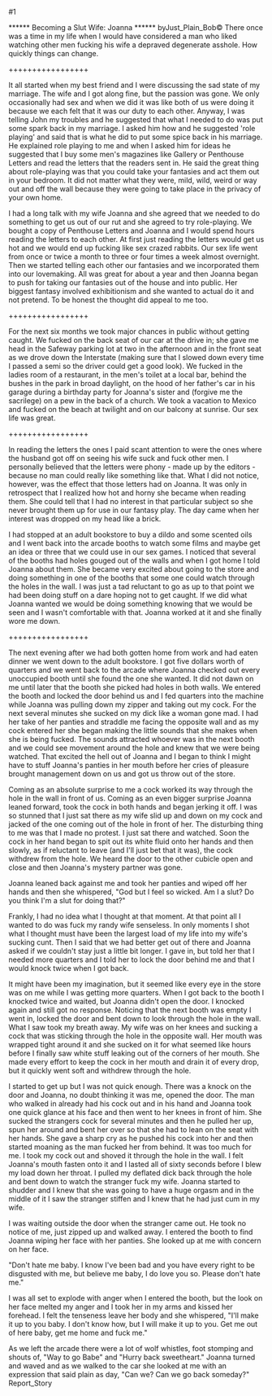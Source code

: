 #1 

 

 ****** Becoming a Slut Wife: Joanna ****** byJust_Plain_Bob© There once was a time in my life when I would have considered a man who liked watching other men fucking his wife a depraved degenerate asshole. How quickly things can change. 

 +++++++++++++++++ 

 It all started when my best friend and I were discussing the sad state of my marriage. The wife and I got along fine, but the passion was gone. We only occasionally had sex and when we did it was like both of us were doing it because we each felt that it was our duty to each other. Anyway, I was telling John my troubles and he suggested that what I needed to do was put some spark back in my marriage. I asked him how and he suggested 'role playing' and said that is what he did to put some spice back in his marriage. He explained role playing to me and when I asked him for ideas he suggested that I buy some men's magazines like Gallery or Penthouse Letters and read the letters that the readers sent in. He said the great thing about role-playing was that you could take your fantasies and act them out in your bedroom. It did not matter what they were, mild, wild, weird or way out and off the wall because they were going to take place in the privacy of your own home. 

 I had a long talk with my wife Joanna and she agreed that we needed to do something to get us out of our rut and she agreed to try role-playing. We bought a copy of Penthouse Letters and Joanna and I would spend hours reading the letters to each other. At first just reading the letters would get us hot and we would end up fucking like sex crazed rabbits. Our sex life went from once or twice a month to three or four times a week almost overnight. Then we started telling each other our fantasies and we incorporated them into our lovemaking. All was great for about a year and then Joanna began to push for taking our fantasies out of the house and into public. Her biggest fantasy involved exhibitionism and she wanted to actual do it and not pretend. To be honest the thought did appeal to me too. 

 +++++++++++++++++ 

 For the next six months we took major chances in public without getting caught. We fucked on the back seat of our car at the drive in; she gave me head in the Safeway parking lot at two in the afternoon and in the front seat as we drove down the Interstate (making sure that I slowed down every time I passed a semi so the driver could get a good look). We fucked in the ladies room of a restaurant, in the men's toilet at a local bar, behind the bushes in the park in broad daylight, on the hood of her father's car in his garage during a birthday party for Joanna's sister and (forgive me the sacrilege) on a pew in the back of a church. We took a vacation to Mexico and fucked on the beach at twilight and on our balcony at sunrise. Our sex life was great. 

 +++++++++++++++++ 

 In reading the letters the ones I paid scant attention to were the ones where the husband got off on seeing his wife suck and fuck other men. I personally believed that the letters were phony - made up by the editors - because no man could really like something like that. What I did not notice, however, was the effect that those letters had on Joanna. It was only in retrospect that I realized how hot and horny she became when reading them. She could tell that I had no interest in that particular subject so she never brought them up for use in our fantasy play. The day came when her interest was dropped on my head like a brick. 

 I had stopped at an adult bookstore to buy a dildo and some scented oils and I went back into the arcade booths to watch some films and maybe get an idea or three that we could use in our sex games. I noticed that several of the booths had holes gouged out of the walls and when I got home I told Joanna about them. She became very excited about going to the store and doing something in one of the booths that some one could watch through the holes in the wall. I was just a tad reluctant to go as up to that point we had been doing stuff on a dare hoping not to get caught. If we did what Joanna wanted we would be doing something knowing that we would be seen and I wasn't comfortable with that. Joanna worked at it and she finally wore me down. 

 +++++++++++++++++ 

 The next evening after we had both gotten home from work and had eaten dinner we went down to the adult bookstore. I got five dollars worth of quarters and we went back to the arcade where Joanna checked out every unoccupied booth until she found the one she wanted. It did not dawn on me until later that the booth she picked had holes in both walls. We entered the booth and locked the door behind us and I fed quarters into the machine while Joanna was pulling down my zipper and taking out my cock. For the next several minutes she sucked on my dick like a woman gone mad. I had her take of her panties and straddle me facing the opposite wall and as my cock entered her she began making the little sounds that she makes when she is being fucked. The sounds attracted whoever was in the next booth and we could see movement around the hole and knew that we were being watched. That excited the hell out of Joanna and I began to think I might have to stuff Joanna's panties in her mouth before her cries of pleasure brought management down on us and got us throw out of the store. 

 Coming as an absolute surprise to me a cock worked its way through the hole in the wall in front of us. Coming as an even bigger surprise Joanna leaned forward, took the cock in both hands and began jerking it off. I was so stunned that I just sat there as my wife slid up and down on my cock and jacked of the one coming out of the hole in front of her. The disturbing thing to me was that I made no protest. I just sat there and watched. Soon the cock in her hand began to spit out its white fluid onto her hands and then slowly, as if reluctant to leave (and I'll just bet that it was), the cock withdrew from the hole. We heard the door to the other cubicle open and close and then Joanna's mystery partner was gone. 

 Joanna leaned back against me and took her panties and wiped off her hands and then she whispered, "God but I feel so wicked. Am I a slut? Do you think I'm a slut for doing that?" 

 Frankly, I had no idea what I thought at that moment. At that point all I wanted to do was fuck my randy wife senseless. In only moments I shot what I thought must have been the largest load of my life into my wife's sucking cunt. Then I said that we had better get out of there and Joanna asked if we couldn't stay just a little bit longer. I gave in, but told her that I needed more quarters and I told her to lock the door behind me and that I would knock twice when I got back. 

 It might have been my imagination, but it seemed like every eye in the store was on me while I was getting more quarters. When I got back to the booth I knocked twice and waited, but Joanna didn't open the door. I knocked again and still got no response. Noticing that the next booth was empty I went in, locked the door and bent down to look through the hole in the wall. What I saw took my breath away. My wife was on her knees and sucking a cock that was sticking through the hole in the opposite wall. Her mouth was wrapped tight around it and she sucked on it for what seemed like hours before I finally saw white stuff leaking out of the corners of her mouth. She made every effort to keep the cock in her mouth and drain it of every drop, but it quickly went soft and withdrew through the hole. 

 I started to get up but I was not quick enough. There was a knock on the door and Joanna, no doubt thinking it was me, opened the door. The man who walked in already had his cock out and in his hand and Joanna took one quick glance at his face and then went to her knees in front of him. She sucked the strangers cock for several minutes and then he pulled her up, spun her around and bent her over so that she had to lean on the seat with her hands. She gave a sharp cry as he pushed his cock into her and then started moaning as the man fucked her from behind. It was too much for me. I took my cock out and shoved it through the hole in the wall. I felt Joanna's mouth fasten onto it and I lasted all of sixty seconds before I blew my load down her throat. I pulled my deflated dick back through the hole and bent down to watch the stranger fuck my wife. Joanna started to shudder and I knew that she was going to have a huge orgasm and in the middle of it I saw the stranger stiffen and I knew that he had just cum in my wife. 

 I was waiting outside the door when the stranger came out. He took no notice of me, just zipped up and walked away. I entered the booth to find Joanna wiping her face with her panties. She looked up at me with concern on her face. 

 "Don't hate me baby. I know I've been bad and you have every right to be disgusted with me, but believe me baby, I do love you so. Please don't hate me." 

 I was all set to explode with anger when I entered the booth, but the look on her face melted my anger and I took her in my arms and kissed her forehead. I felt the tenseness leave her body and she whispered, "I'll make it up to you baby. I don't know how, but I will make it up to you. Get me out of here baby, get me home and fuck me." 

 As we left the arcade there were a lot of wolf whistles, foot stomping and shouts of, "Way to go Babe" and "Hurry back sweetheart." Joanna turned and waved and as we walked to the car she looked at me with an expression that said plain as day, "Can we? Can we go back someday?" Report_Story 
